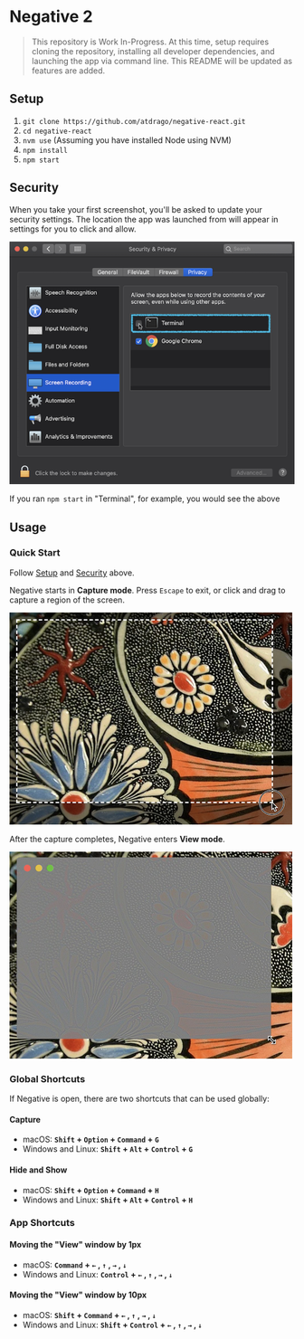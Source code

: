 # Negative 2

> This repository is Work In-Progress. At this time, setup requires cloning the repository, installing all developer dependencies, and launching the app via command line. This README will be updated as features are added.

## Setup

1. `git clone https://github.com/atdrago/negative-react.git`
2. `cd negative-react`
3. `nvm use` (Assuming you have installed Node using NVM)
4. `npm install`
5. `npm start`

## Security

When you take your first screenshot, you'll be asked to update your security settings. The location the app was launched from will appear in settings for you to click and allow.

![User clicking the checkbox next to "Terminal" in System Preferences, Security & Privacy, Screen Recording tab](docs/images/security.png)

If you ran `npm start` in "Terminal", for example, you would see the above

## Usage

### Quick Start

Follow [Setup](#setup) and [Security](#security) above.

Negative starts in **Capture mode**. Press `Escape` to exit, or click and drag to capture a region of the screen.

![Screenshot of Capture mode](docs/images/capture.png)

After the capture completes, Negative enters **View mode**.

![Screenshot of View mode](docs/images/view.png)

### Global Shortcuts

If Negative is open, there are two shortcuts that can be used globally:

#### Capture

- macOS: **`Shift` + `Option` + `Command` + `G`**
- Windows and Linux: **`Shift` + `Alt` + `Control` + `G`**

#### Hide and Show

- macOS: **`Shift` + `Option` + `Command` + `H`**
- Windows and Linux: **`Shift` + `Alt` + `Control` + `H`**

### App Shortcuts

#### Moving the "View" window by 1px

- macOS: **`Command` + `←` , `↑` , `→` , `↓`**
- Windows and Linux: **`Control` + `←` , `↑` , `→` , `↓`**

#### Moving the "View" window by 10px

- macOS: **`Shift` + `Command` + `←` , `↑` , `→` , `↓`**
- Windows and Linux: **`Shift` + `Control` + `←` , `↑` , `→` , `↓`**

